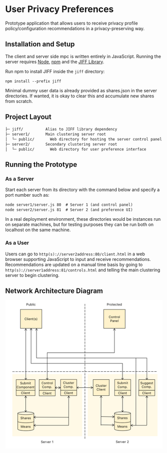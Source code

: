 # User Privacy Preferences
Prototype application that allows users to receive privacy profile policy/configuration recommendations in a privacy-preserving way.

## Installation and Setup

The client and server side mpc is written entirely in JavaScript.  Running the server requires [Node](https://nodejs.org/en/), [npm](https://www.npmjs.com/) and the [JIFF Library](https://github.com/multiparty/jiff/).

Run npm to install JIFF inside the `jiff` directory:
```shell
npm install --prefix jiff
```
Minimal dummy user data is already provided as shares.json in the server directories.  If wanted, it is okay to clear this and accumulate new shares from scratch.

## Project Layout

    ├─ jiff/          Alias to JIFF library dependency
    ├─ server1/       Main clustering server root
    │  └─ public/       Web directory for hosting the server control panel
    ├─ server2/       Secondary clustering server root
    │  └─ public/       Web directory for user preference interface

## Running the Prototype

### As a Server
Start each server from its directory with the command below and specify a port number such as:
```shell
node server1/server.js 80  # Server 1 (and control panel)
node server2/server.js 81  # Server 2 (and preference UI)
```
In a real deployment environment, these directories would be instances run on separate machines, but for testing purposes they can be run both on localhost on the same machine.

### As a User
Users can go to `http(s)://server2address:80/client.html` in a web browser supporting JavaScript to input and receive recommendations.
Recommendations are updated on a manual time basis by going to `http(s)://server1address:81/controls.html` and telling the main clustering server to begin clustering.

## Network Architecture Diagram

![Image diagram.png](diagram.png)
